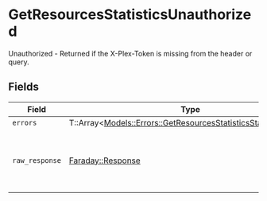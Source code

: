 # GetResourcesStatisticsUnauthorized

Unauthorized - Returned if the X-Plex-Token is missing from the header or query.


## Fields

| Field                                                                                                                             | Type                                                                                                                              | Required                                                                                                                          | Description                                                                                                                       |
| --------------------------------------------------------------------------------------------------------------------------------- | --------------------------------------------------------------------------------------------------------------------------------- | --------------------------------------------------------------------------------------------------------------------------------- | --------------------------------------------------------------------------------------------------------------------------------- |
| `errors`                                                                                                                          | T::Array<[Models::Errors::GetResourcesStatisticsStatisticsErrors](../../models/errors/getresourcesstatisticsstatisticserrors.md)> | :heavy_minus_sign:                                                                                                                | N/A                                                                                                                               |
| `raw_response`                                                                                                                    | [Faraday::Response](https://www.rubydoc.info/gems/faraday/Faraday/Response)                                                       | :heavy_minus_sign:                                                                                                                | Raw HTTP response; suitable for custom response parsing                                                                           |